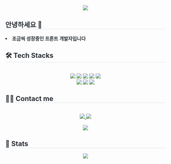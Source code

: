<div align= "center">
    <img src="https://capsule-render.vercel.app/api?type=rect&color=392753&height=120&text=hi%20Devs,%20I'm%20Taeyul&animation=twinkling&fontColor=000000&fontSize=70" />
    </div>
    <div style="text-align: left;"> 
    <h2 style="border-bottom: 1px solid #d8dee4; color: #282d33;"> 안녕하세요 🫡 </h2>  
    <div style="font-weight: 700; font-size: 15px; text-align: left; color: #282d33;"> <li> 조금씩 성장중인 프론트 개발자입니다</li> </div> 
    </div>
    <div style="text-align: left;">
    <h2 style="border-bottom: 1px solid #d8dee4; color: #282d33;"> 🛠️ Tech Stacks </h2> <br> 
    <div  align= "center"> <img src="https://img.shields.io/badge/Bootstrap-7952B3?style=plastic&logo=Bootstrap&logoColor=white">
          <img src="https://img.shields.io/badge/Github-181717?style=plastic&logo=Github&logoColor=white">
          <img src="https://img.shields.io/badge/HTML5-E34F26?style=plastic&logo=HTML5&logoColor=white">
          <img src="https://img.shields.io/badge/Javascript-F7DF1E?style=plastic&logo=Javascript&logoColor=white">
          <img src="https://img.shields.io/badge/Next.js-000000?style=plastic&logo=Next.js&logoColor=white">
          <br/><img src="https://img.shields.io/badge/Notion-000000?style=plastic&logo=Notion&logoColor=white">
          <img src="https://img.shields.io/badge/React-61DAFB?style=plastic&logo=React&logoColor=white">
          <img src="https://img.shields.io/badge/Tailwind CSS-06B6D4?style=plastic&logo=Tailwind CSS&logoColor=white">
          </div>
    </div>
    <div style="text-align: left;">
    <h2 style="border-bottom: 1px solid #d8dee4; color: #282d33;"> 🧑‍💻 Contact me </h2> <br> 
    <div align= "center"> <a href=_taaeyul> <img src="https://img.shields.io/badge/Instagram-E4405F?style=plastic&logo=Instagram&logoColor=white&link=_taaeyul"> </a>
         <a href=mailto:startez03@gmail.com> <img src="https://img.shields.io/badge/Gmail-EA4335?style=plastic&logo=Gmail&logoColor=white&link=mailto:startez03@gmail.com"> </a>
          </div>  <br> 
    <div align= "center"> <a href="https://hits.seeyoufarm.com"> <img src="https://hits.seeyoufarm.com/api/count/incr/badge.svg?url=https%3A%2F%2Fgithub.com%2Ftaeyuls%2F&count_bg=%23000000&title_bg=%23000000&icon=github.svg&icon_color=%23FFFFFF&title=GitHub&edge_flat=false"/></a>
       </div> 
    </div>
    <div style="text-align: left;"> 
    <h2 style="border-bottom: 1px solid #d8dee4; color: #282d33;"> 🏅 Stats </h2> <div align= "center"> <img src="https://github-readme-stats.vercel.app/api?username=taeyuls&custom_title=taeyuls's Github Stat&bg_color=180,000000,&title_color=000000&text_color=000000"
        />  </div> 
    </div>
    
